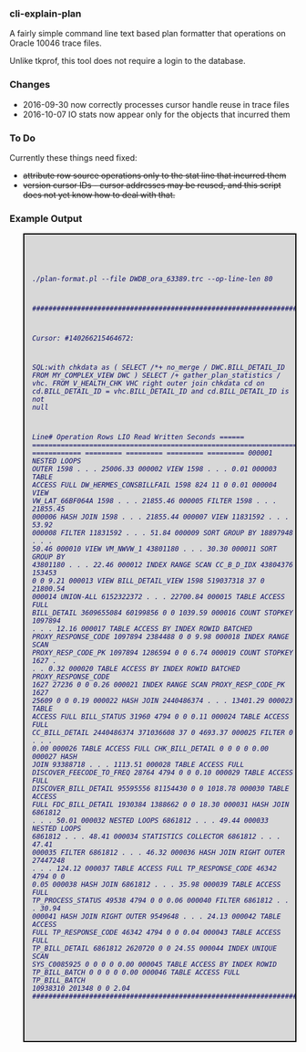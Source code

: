 
<html>
<body>
<h3>cli-explain-plan</h3>


A fairly simple command line text based plan formatter that operations on Oracle 10046 trace files.

Unlike tkprof, this tool does not require a login to the database.

<h3>Changes</h3>

- 2016-09-30 now correctly processes cursor handle reuse in trace files
- 2016-10-07 IO stats now appear only for the objects that incurred them

<h3>To Do</h3>

Currently these things need fixed:

- <strike>attribute row source operations only to the stat line that incurred them</strike>
- <strike>version cursor IDs - cursor addresses may be reused, and this script does not yet know how to deal with that.</strike>

<h3>Example Output</h3>



<blockquote style='border: 2px solid #000;background-color:#D8D8D8;color:#0B0B61; white-space: pre-wrap;'>
<pre><code><i>

./plan-format.pl --file DWDB_ora_63389.trc --op-line-len 80

########################################################################################################################

Cursor: #140266215464672:

SQL:with chkdata as (
        SELECT /*+ no_merge */ DWC.BILL_DETAIL_ID
        FROM MY_COMPLEX_VIEW DWC
)
SELECT /*+ gather_plan_statistics */ vhc.*
FROM V_HEALTH_CHK VHC
right outer join chkdata cd on cd.BILL_DETAIL_ID = vhc.BILL_DETAIL_ID
        and cd.BILL_DETAIL_ID is not null


Line#  Operation                                                                                Rows        LIO      Read   Written Seconds
====== ================================================================================ ============  ========= ========= ========= =========
000001 NESTED LOOPS OUTER                                                                       1598          .         .         . 25006.33
000002   VIEW                                                                                   1598          .         .         .   0.01
000003     TABLE ACCESS FULL DW_HERMES_CONSBILLFAIL                                             1598        824        11         0   0.01
000004   VIEW VW_LAT_66BF064A                                                                   1598          .         .         . 21855.46
000005     FILTER                                                                               1598          .         .         . 21855.45
000006       HASH JOIN                                                                          1598          .         .         . 21855.44
000007         VIEW                                                                         11831592          .         .         .  53.92
000008           FILTER                                                                     11831592          .         .         .  51.84
000009             SORT GROUP BY                                                            18897948          .         .         .  50.46
000010               VIEW VM_NWVW_1                                                         43801180          .         .         .  30.30
000011                 SORT GROUP BY                                                        43801180          .         .         .  22.46
000012                   INDEX RANGE SCAN CC_B_D_IDX                                        43804376     153453         0         0   9.21
000013         VIEW BILL_DETAIL_VIEW                                                            1598  519037318        37         0 21800.54
000014           UNION-ALL                                                                6152322372          .         .         . 22700.84
000015             TABLE ACCESS FULL BILL_DETAIL                                          3609655084   60199856         0         0 1039.59
000016             COUNT STOPKEY                                                             1097894          .         .         .  12.16
000017               TABLE ACCESS BY INDEX ROWID BATCHED PROXY_RESPONSE_CODE                 1097894    2384488         0         0   9.98
000018                 INDEX RANGE SCAN PROXY_RESP_CODE_PK                                   1097894    1286594         0         0   6.74
000019             COUNT STOPKEY                                                                1627          .         .         .   0.32
000020               TABLE ACCESS BY INDEX ROWID BATCHED PROXY_RESPONSE_CODE                    1627      27236         0         0   0.26
000021                 INDEX RANGE SCAN PROXY_RESP_CODE_PK                                      1627      25609         0         0   0.19
000022             HASH JOIN                                                              2440486374          .         .         . 13401.29
000023               TABLE ACCESS FULL BILL_STATUS                                             31960       4794         0         0   0.11
000024               TABLE ACCESS FULL CC_BILL_DETAIL                                     2440486374  371036608        37         0 4693.37
000025             FILTER                                                                          0          .         .         .   0.00
000026               TABLE ACCESS FULL CHK_BILL_DETAIL                                             0          0         0         0   0.00
000027             HASH JOIN                                                                93388718          .         .         . 1113.51
000028               TABLE ACCESS FULL DISCOVER_FEECODE_TO_FREQ                                28764       4794         0         0   0.10
000029               TABLE ACCESS FULL DISCOVER_BILL_DETAIL                                 95595556   81154430         0         0 1018.78
000030             TABLE ACCESS FULL FDC_BILL_DETAIL                                         1930384    1388662         0         0  18.30
000031             HASH JOIN                                                                 6861812          .         .         .  50.01
000032               NESTED LOOPS                                                            6861812          .         .         .  49.44
000033                 NESTED LOOPS                                                          6861812          .         .         .  48.41
000034                   STATISTICS COLLECTOR                                                6861812          .         .         .  47.41
000035                     FILTER                                                            6861812          .         .         .  46.32
000036                       HASH JOIN RIGHT OUTER                                          27447248          .         .         . 124.12
000037                         TABLE ACCESS FULL TP_RESPONSE_CODE                              46342       4794         0         0   0.05
000038                         HASH JOIN                                                     6861812          .         .         .  35.98
000039                           TABLE ACCESS FULL TP_PROCESS_STATUS                           49538       4794         0         0   0.06
000040                           FILTER                                                      6861812          .         .         .  30.94
000041                             HASH JOIN RIGHT OUTER                                     9549648          .         .         .  24.13
000042                               TABLE ACCESS FULL TP_RESPONSE_CODE                        46342       4794         0         0   0.04
000043                               TABLE ACCESS FULL TP_BILL_DETAIL                        6861812    2620720         0         0  24.55
000044                   INDEX UNIQUE SCAN SYS_C0085925                                            0          0         0         0   0.00
000045                 TABLE ACCESS BY INDEX ROWID TP_BILL_BATCH                                   0          0         0         0   0.00
000046               TABLE ACCESS FULL TP_BILL_BATCH                                        10938310     201348         0         0   2.04
########################################################################################################################

</i></code></pre>
</blockquote>


